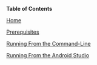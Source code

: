 **Table of Contents**

[Home](Android-Tutorial.md#)

[Prerequisites](Android-Tutorial.md#prerequisites)

[Running From the Command-Line](Android-Tutorial.md#running-from-the-command-line)

[Running From the Android Studio](Android-Tutorial.md#running-from-the-android-studio)
